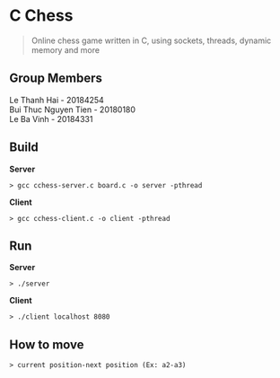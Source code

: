 # C Chess
> Online chess game written in C, using sockets, threads, dynamic memory and more

## Group Members
Le Thanh Hai - 20184254 <br>
Bui Thuc Nguyen Tien - 20180180 <br>
Le Ba Vinh - 20184331 <br>


## Build
**Server**
```
> gcc cchess-server.c board.c -o server -pthread
```
**Client**
```
> gcc cchess-client.c -o client -pthread
```

## Run
**Server**
```
> ./server
```
**Client**
```
> ./client localhost 8080
```

## How to move
```
> current position-next position (Ex: a2-a3)
